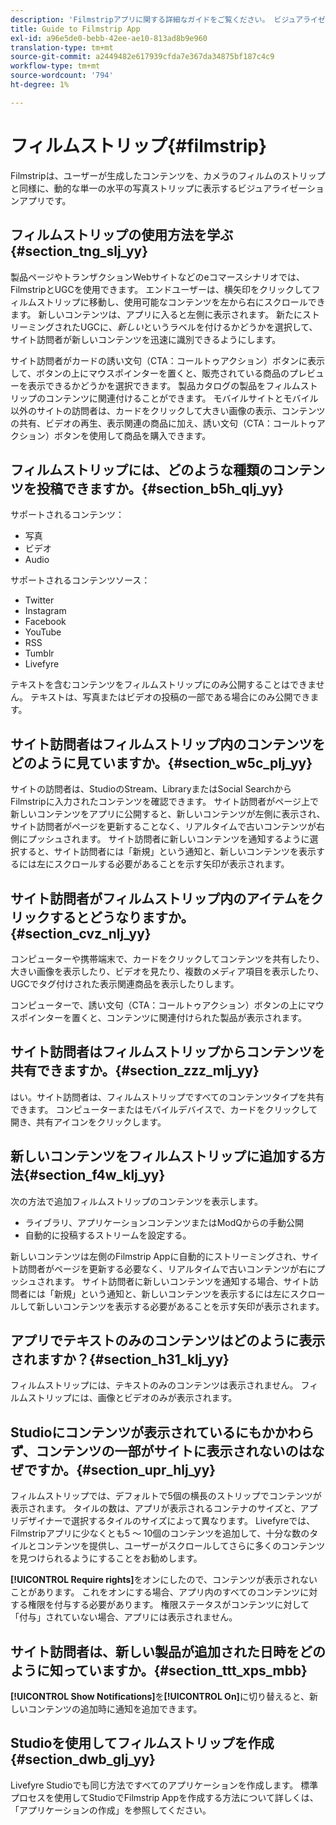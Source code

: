```yaml
---
description: 'Filmstripアプリに関する詳細なガイドをご覧ください。 ビジュアライゼーションアプリは、レトロなカメラフィルムの帯状に画像を表示します。 チップを使ってマスターを行う。 '
title: Guide to Filmstrip App
exl-id: a96e5de0-bebb-42ee-ae10-813ad8b9e960
translation-type: tm+mt
source-git-commit: a2449482e617939cfda7e367da34875bf187c4c9
workflow-type: tm+mt
source-wordcount: '794'
ht-degree: 1%

---
```


# フィルムストリップ{#filmstrip}

Filmstripは、ユーザーが生成したコンテンツを、カメラのフィルムのストリップと同様に、動的な単一の水平の写真ストリップに表示するビジュアライゼーションアプリです。

## フィルムストリップの使用方法を学ぶ{#section_tng_slj_yy}

製品ページやトランザクションWebサイトなどのeコマースシナリオでは、FilmstripとUGCを使用できます。 エンドユーザーは、横矢印をクリックしてフィルムストリップに移動し、使用可能なコンテンツを左から右にスクロールできます。 新しいコンテンツは、アプリに入ると左側に表示されます。 新たにストリーミングされたUGCに、*新しい*&#x200B;というラベルを付けるかどうかを選択して、サイト訪問者が新しいコンテンツを迅速に識別できるようにします。

サイト訪問者がカードの誘い文句（CTA：コールトゥアクション）ボタンに表示して、ボタンの上にマウスポインターを置くと、販売されている商品のプレビューを表示できるかどうかを選択できます。 製品カタログの製品をフィルムストリップのコンテンツに関連付けることができます。 モバイルサイトとモバイル以外のサイトの訪問者は、カードをクリックして大きい画像の表示、コンテンツの共有、ビデオの再生、表示関連の商品に加え、誘い文句（CTA：コールトゥアクション）ボタンを使用して商品を購入できます。

## フィルムストリップには、どのような種類のコンテンツを投稿できますか。{#section_b5h_qlj_yy}

サポートされるコンテンツ：

* 写真
* ビデオ
* Audio

サポートされるコンテンツソース：

* Twitter
* Instagram
* Facebook
* YouTube
* RSS
* Tumblr
* Livefyre

テキストを含むコンテンツをフィルムストリップにのみ公開することはできません。 テキストは、写真またはビデオの投稿の一部である場合にのみ公開できます。

## サイト訪問者はフィルムストリップ内のコンテンツをどのように見ていますか。{#section_w5c_plj_yy}

サイトの訪問者は、StudioのStream、LibraryまたはSocial SearchからFilmstripに入力されたコンテンツを確認できます。 サイト訪問者がページ上で新しいコンテンツをアプリに公開すると、新しいコンテンツが左側に表示され、サイト訪問者がページを更新することなく、リアルタイムで古いコンテンツが右側にプッシュされます。 サイト訪問者に新しいコンテンツを通知するように選択すると、サイト訪問者には「新規」という通知と、新しいコンテンツを表示するには左にスクロールする必要があることを示す矢印が表示されます。

## サイト訪問者がフィルムストリップ内のアイテムをクリックするとどうなりますか。{#section_cvz_nlj_yy}

コンピューターや携帯端末で、カードをクリックしてコンテンツを共有したり、大きい画像を表示したり、ビデオを見たり、複数のメディア項目を表示したり、UGCでタグ付けされた表示関連商品を表示したりします。

コンピューターで、誘い文句（CTA：コールトゥアクション）ボタンの上にマウスポインターを置くと、コンテンツに関連付けられた製品が表示されます。

## サイト訪問者はフィルムストリップからコンテンツを共有できますか。{#section_zzz_mlj_yy}

はい。サイト訪問者は、フィルムストリップですべてのコンテンツタイプを共有できます。 コンピューターまたはモバイルデバイスで、カードをクリックして開き、共有アイコンをクリックします。

## 新しいコンテンツをフィルムストリップに追加する方法{#section_f4w_klj_yy}

次の方法で追加フィルムストリップのコンテンツを表示します。

* ライブラリ、アプリケーションコンテンツまたはModQからの手動公開
* 自動的に投稿するストリームを設定する。

新しいコンテンツは左側のFilmstrip Appに自動的にストリーミングされ、サイト訪問者がページを更新する必要なく、リアルタイムで古いコンテンツが右にプッシュされます。 サイト訪問者に新しいコンテンツを通知する場合、サイト訪問者には「新規」という通知と、新しいコンテンツを表示するには左にスクロールして新しいコンテンツを表示する必要があることを示す矢印が表示されます。

## アプリでテキストのみのコンテンツはどのように表示されますか？{#section_h31_klj_yy}

フィルムストリップには、テキストのみのコンテンツは表示されません。 フィルムストリップには、画像とビデオのみが表示されます。

## Studioにコンテンツが表示されているにもかかわらず、コンテンツの一部がサイトに表示されないのはなぜですか。{#section_upr_hlj_yy}

フィルムストリップでは、デフォルトで5個の横長のストリップでコンテンツが表示されます。 タイルの数は、アプリが表示されるコンテナのサイズと、アプリデザイナーで選択するタイルのサイズによって異なります。 Livefyreでは、Filmstripアプリに少なくとも5 ～ 10個のコンテンツを追加して、十分な数のタイルとコンテンツを提供し、ユーザーがスクロールしてさらに多くのコンテンツを見つけられるようにすることをお勧めします。

**[!UICONTROL Require rights]**&#x200B;をオンにしたので、コンテンツが表示されないことがあります。 これをオンにする場合、アプリ内のすべてのコンテンツに対する権限を付与する必要があります。 権限ステータスがコンテンツに対して「付与」されていない場合、アプリには表示されません。

## サイト訪問者は、新しい製品が追加された日時をどのように知っていますか。{#section_ttt_xps_mbb}

**[!UICONTROL Show Notifications]**&#x200B;を&#x200B;**[!UICONTROL On]**&#x200B;に切り替えると、新しいコンテンツの追加時に通知を追加できます。

## Studioを使用してフィルムストリップを作成{#section_dwb_glj_yy}

Livefyre Studioでも同じ方法ですべてのアプリケーションを作成します。 標準プロセスを使用してStudioでFilmstrip Appを作成する方法について詳しくは、「アプリケーションの作成」を参照してください。

